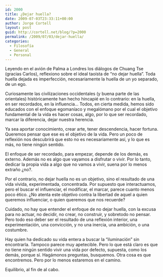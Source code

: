 ```yaml
---
id: 2000
title: ¿Dejar huella?
date: 2009-07-03T23:33:11+00:00
author: Jorge Cortell
layout: post
guid: http://cortell.net/blog/?p=2000
permalink: /2009/07/03/dejar-huella/
categories:
  - Filosofí­a
  - General
  - Personal
---
```

Leyendo en el avión de Palma a Londres los diálogos de Chuang Tse (gracias Carlos), reflexiono sobre el ideal taoísta de &#8220;no dejar huella&#8221;. Toda huella dejada es imperfección, necesariamente la huella de un yo separado, de un ego.

Curiosamente las civilizaciones occidentales (y buena parte de las orientales) históricamente han hecho hincapié en lo contrario: en la huella, en ser recordados, en la influencia&#8230; Todos, en cierta medida, hemos sido educados con el enfoque egomaníaco y megalómano por el cual el objetivo fundamental de la vida es hacer cosas, algo, por lo que ser recordado, marcar la diferencia, dejar nuestra herencia.

Ya sea aportar conocimiento, crear arte, tener descendencia, hacer fortuna. Queremos pensar que ese es el objetivo de la vida. Pero un poco de reflexión nos descubrirá que esto no es necesariamente así, y lo que es más, no tiene ningún sentido.

El enfoque de ser recordado, para empezar, depende de los demás, es externo. Además no es algo que vayamos a disfrutar o vivir. Por lo tanto, dedicar la propia vida a algo que no vamos a vivir, suena por lo menos extraño ¿no?.

Por el contrario, no dejar huella no es un objetivo, sino el resultado de una vida vivida, experimentada, concentrada. Por supuesto que interactuamos, pero el buscar el influenciar, el modificar, el marcar, parece cuanto menos poco ético. ¿No atenta este objetivo contra la libertad de aquel a quien queremos influenciar, o quien queremos que nos recuerde?

Cuidado, no hay que entender el enfoque de no dejar huella, con la excusa para no actuar, no decidir, no crear, no construir, y sobretodo no pensar. Pero todo eso deber ser el resultado de una reflexión interior, una experimentación, una convicción, y no una inercia, una ambición, o una costumbre.

Hay quien ha dedicado su vida entera a buscar la &#8220;iluminación&#8221; sin encontrarla. Tampoco parece muy apetecible. Pero lo que está claro es que no tiene ningún sentido vivir una vida por defecto, supuesta, como los demás, porque sí. Hagámonos preguntas, busquemos. Otra cosa es que encontremos. Pero por lo menos estaremos en el camino.

Equilibrio, al fin de al cabo.